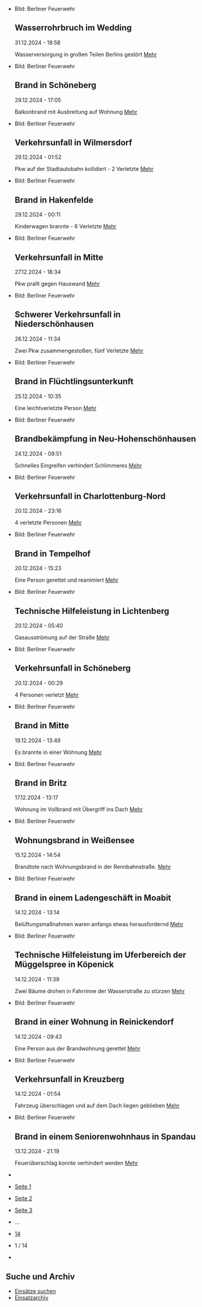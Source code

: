 * Bild: Berliner Feuerwehr

  Wasserrohrbruch im Wedding
  ----------

   31.12.2024 - 19:58

   Wasserversorgung in großen Teilen Berlins gestört
  [Mehr](https://www.berliner-feuerwehr.de/aktuelles/einsaetze/wasserrohrbruch-in-gesundbrunnen-4748/)

* Bild: Berliner Feuerwehr

  Brand in Schöneberg
  ----------

   29.12.2024 - 17:05

   Balkonbrand mit Ausbreitung auf Wohnung
  [Mehr](https://www.berliner-feuerwehr.de/aktuelles/einsaetze/brand-in-schoeneberg-9-4746/)

* Bild: Berliner Feuerwehr

  Verkehrsunfall in Wilmersdorf
  ----------

   29.12.2024 - 01:52

   Pkw auf der Stadtautobahn kollidiert -
  2 Verletzte
  [Mehr](https://www.berliner-feuerwehr.de/aktuelles/einsaetze/verkehrsunfall-in-wilmersdorf-1-4745/)

* Bild: Berliner Feuerwehr

  Brand in Hakenfelde
  ----------

   29.12.2024 - 00:11

   Kinderwagen brannte - 6 Verletzte
  [Mehr](https://www.berliner-feuerwehr.de/aktuelles/einsaetze/band-in-hakenfelde-4744/)

* Bild: Berliner Feuerwehr

  Verkehrsunfall in Mitte
  ----------

   27.12.2024 - 18:34

   Pkw prallt gegen Hauswand
  [Mehr](https://www.berliner-feuerwehr.de/aktuelles/einsaetze/verkehrsunfall-in-mitte-2-4743/)

* Bild: Berliner Feuerwehr

  Schwerer Verkehrsunfall in Niederschönhausen
  ----------

   26.12.2024 - 11:34

   Zwei Pkw zusammengestoßen, fünf Verletzte
  [Mehr](https://www.berliner-feuerwehr.de/aktuelles/einsaetze/schwerer-verkehrsunfall-in-niederschoenhausen-4742/)

* Bild: Berliner Feuerwehr

  Brand in Flüchtlingsunterkunft
  ----------

   25.12.2024 - 10:35

   Eine leichtverletzte Person
  [Mehr](https://www.berliner-feuerwehr.de/aktuelles/einsaetze/brand-in-fluechtlingsunterkunft-1-4740/)

* Bild: Berliner Feuerwehr

  Brandbekämpfung in Neu-Hohenschönhausen
  ----------

   24.12.2024 - 08:51

   Schnelles Eingreifen verhindert Schlimmeres
  [Mehr](https://www.berliner-feuerwehr.de/aktuelles/einsaetze/brandbekaempfung-in-neu-hohenschoenhausen-4739/)

* Bild: Berliner Feuerwehr

  Verkehrsunfall in Charlottenburg-Nord
  ----------

   20.12.2024 - 23:16

   4 verletzte Personen
  [Mehr](https://www.berliner-feuerwehr.de/aktuelles/einsaetze/verkehrsunfall-in-charlottenburg-nord-1-4738/)

* Bild: Berliner Feuerwehr

  Brand in Tempelhof
  ----------

   20.12.2024 - 15:23

   Eine Person gerettet und reanimiert
  [Mehr](https://www.berliner-feuerwehr.de/aktuelles/einsaetze/brand-in-tempelhof-6-4737/)

* Bild: Berliner Feuerwehr

  Technische Hilfeleistung in Lichtenberg
  ----------

   20.12.2024 - 05:40

   Gasausströmung auf der Straße
  [Mehr](https://www.berliner-feuerwehr.de/aktuelles/einsaetze/technische-hilfeleistung-in-lichtenberg-4735/)

* Bild: Berliner Feuerwehr

  Verkehrsunfall in Schöneberg
  ----------

   20.12.2024 - 00:29

   4 Personen verletzt
  [Mehr](https://www.berliner-feuerwehr.de/aktuelles/einsaetze/verkehrsunfall-in-schoeneberg-3-4734/)

* Bild: Berliner Feuerwehr

  Brand in Mitte
  ----------

   19.12.2024 - 13:49

   Es brannte in einer Wohnung
  [Mehr](https://www.berliner-feuerwehr.de/aktuelles/einsaetze/brand-in-mitte-11-4733/)

* Bild: Berliner Feuerwehr

  Brand in Britz
  ----------

   17.12.2024 - 13:17

   Wohnung im Vollbrand mit Übergriff ins Dach
  [Mehr](https://www.berliner-feuerwehr.de/aktuelles/einsaetze/brand-in-britz-5-4732/)

* Bild: Berliner Feuerwehr

  Wohnungsbrand in Weißensee
  ----------

   15.12.2024 - 14:54

   Brandtote nach Wohnungsbrand in der Rennbahnstraße.
  [Mehr](https://www.berliner-feuerwehr.de/aktuelles/einsaetze/wohnungsbrand-in-weissensee-2-4731/)

* Bild: Berliner Feuerwehr

  Brand in einem Ladengeschäft in Moabit
  ----------

   14.12.2024 - 13:14

   Belüftungsmaßnahmen waren anfangs etwas herausfordernd
  [Mehr](https://www.berliner-feuerwehr.de/aktuelles/einsaetze/brand-in-einem-ladengeschaeft-in-moabit-4730/)

* Bild: Berliner Feuerwehr

  Technische Hilfeleistung im Uferbereich der Müggelspree in Köpenick
  ----------

   14.12.2024 - 11:39

   Zwei Bäume drohen in Fahrrinne der Wasserstraße zu stürzen
  [Mehr](https://www.berliner-feuerwehr.de/aktuelles/einsaetze/technische-hilfeleistung-an-und-auf-der-mueggelspree-in-koepenick-4729/)

* Bild: Berliner Feuerwehr

  Brand in einer Wohnung in Reinickendorf
  ----------

   14.12.2024 - 09:43

   Eine Person aus der Brandwohnung gerettet
  [Mehr](https://www.berliner-feuerwehr.de/aktuelles/einsaetze/brand-in-einer-wohnung-in-reinickendorf-4728/)

* Bild: Berliner Feuerwehr

  Verkehrsunfall in Kreuzberg
  ----------

   14.12.2024 - 01:54

   Fahrzeug überschlagen und auf dem Dach liegen geblieben
  [Mehr](https://www.berliner-feuerwehr.de/aktuelles/einsaetze/verkehrsunfall-in-kreuzberg-2-4727/)

* Bild: Berliner Feuerwehr

  Brand in einem Seniorenwohnhaus in Spandau
  ----------

   13.12.2024 - 21:19

   Feuerüberschlag konnte verhindert werden
  [Mehr](https://www.berliner-feuerwehr.de/aktuelles/einsaetze/default-12fb5b9d3016d37d6d3e29e6533489f0-3-4726/)

* []()
* [Seite 1](https://www.berliner-feuerwehr.de/aktuelles/einsaetze/1/)
* [Seite 2](https://www.berliner-feuerwehr.de/aktuelles/einsaetze/2/)
* [Seite 3](https://www.berliner-feuerwehr.de/aktuelles/einsaetze/3/)
* …
* [14](https://www.berliner-feuerwehr.de/aktuelles/einsaetze/14/)
* 1 / 14
* [](https://www.berliner-feuerwehr.de/aktuelles/einsaetze/2/)

Suche und Archiv
----------

* [Einsätze suchen](https://www.berliner-feuerwehr.de/aktuelles/einsaetze/einsatzsuche/)
* [Einsatzarchiv](https://www.berliner-feuerwehr.de/aktuelles/einsaetze/einsatzarchiv/)
